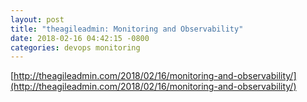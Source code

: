 ```yaml
---
layout: post
title: "theagileadmin: Monitoring and Observability"
date: 2018-02-16 04:42:15 -0800
categories: devops monitoring
---
```

[http://theagileadmin.com/2018/02/16/monitoring-and-observability/](http://theagileadmin.com/2018/02/16/monitoring-and-observability/)
